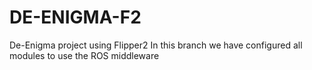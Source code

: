 # DE-ENIGMA-F2
De-Enigma project using Flipper2
In this branch we have configured all modules to use the ROS middleware
